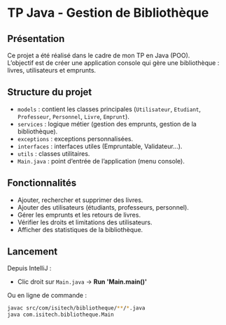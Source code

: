 # TP Java - Gestion de Bibliothèque

##  Présentation
Ce projet a été réalisé dans le cadre de mon TP en Java (POO).  
L’objectif est de créer une application console qui gère une bibliothèque : livres, utilisateurs et emprunts.

##  Structure du projet
- `models` : contient les classes principales (`Utilisateur`, `Etudiant`, `Professeur`, `Personnel`, `Livre`, `Emprunt`).
- `services` : logique métier (gestion des emprunts, gestion de la bibliothèque).
- `exceptions` : exceptions personnalisées.
- `interfaces` : interfaces utiles (Empruntable, Validateur...).
- `utils` : classes utilitaires.
- `Main.java` : point d’entrée de l’application (menu console).

##  Fonctionnalités
- Ajouter, rechercher et supprimer des livres.
- Ajouter des utilisateurs (étudiants, professeurs, personnel).
- Gérer les emprunts et les retours de livres.
- Vérifier les droits et limitations des utilisateurs.
- Afficher des statistiques de la bibliothèque.

##  Lancement
Depuis IntelliJ :  
- Clic droit sur `Main.java` → **Run 'Main.main()'**

Ou en ligne de commande :  
```bash
javac src/com/isitech/bibliotheque/**/*.java
java com.isitech.bibliotheque.Main
